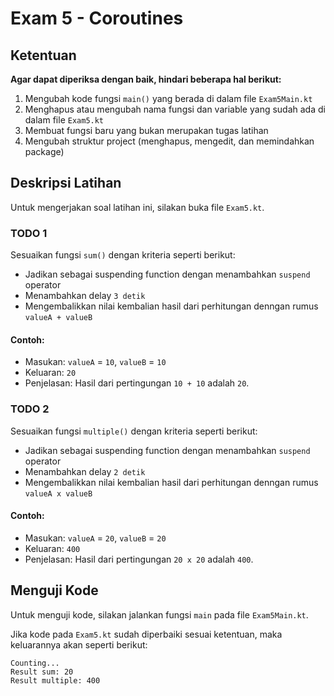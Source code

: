 # Exam 5 - Coroutines

## Ketentuan

**Agar dapat diperiksa dengan baik, hindari beberapa hal berikut:**

1. Mengubah kode fungsi `main()` yang berada di dalam file `Exam5Main.kt`
2. Menghapus atau mengubah nama fungsi dan variable yang sudah ada di dalam file `Exam5.kt`
3. Membuat fungsi baru yang bukan merupakan tugas latihan
4. Mengubah struktur project (menghapus, mengedit, dan memindahkan package)

## Deskripsi Latihan

Untuk mengerjakan soal latihan ini, silakan buka file `Exam5.kt`.

### TODO 1

Sesuaikan fungsi `sum()` dengan kriteria seperti berikut:

- Jadikan sebagai suspending function dengan menambahkan `suspend` operator
- Menambahkan delay `3 detik`
- Mengembalikkan nilai kembalian hasil dari perhitungan denngan rumus `valueA + valueB`

#### Contoh:

- Masukan: `valueA` = `10`, `valueB` = `10`
- Keluaran: `20`
- Penjelasan: Hasil dari pertingungan `10 + 10` adalah `20`.

### TODO 2

Sesuaikan fungsi `multiple()` dengan kriteria seperti berikut:

- Jadikan sebagai suspending function dengan menambahkan `suspend` operator
- Menambahkan delay `2 detik`
- Mengembalikkan nilai kembalian hasil dari perhitungan denngan rumus `valueA x valueB`

#### Contoh:

- Masukan: `valueA` = `20`, `valueB` = `20`
- Keluaran: `400`
- Penjelasan: Hasil dari pertingungan `20 x 20` adalah `400`.

## Menguji Kode

Untuk menguji kode, silakan jalankan fungsi `main` pada file `Exam5Main.kt`.

Jika kode pada `Exam5.kt` sudah diperbaiki sesuai ketentuan, maka keluarannya akan seperti berikut:

```
Counting...
Result sum: 20
Result multiple: 400
```